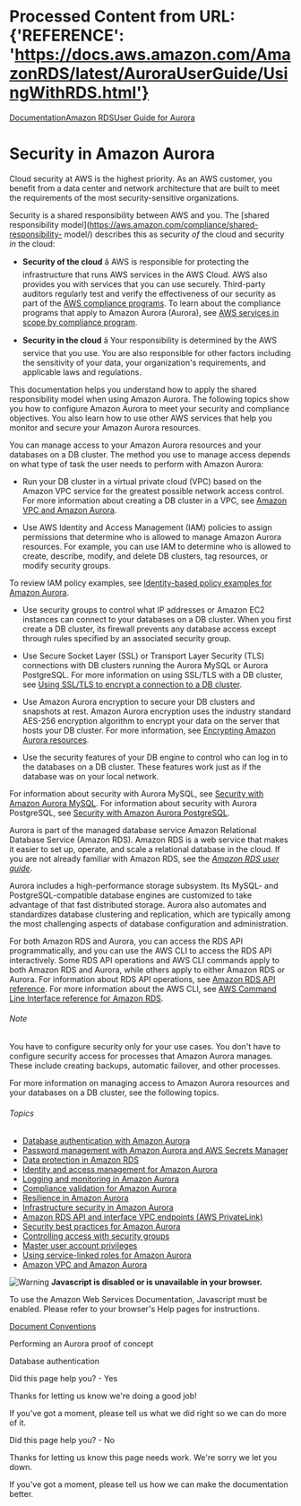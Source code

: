 # Processed Content from URL: {'REFERENCE': 'https://docs.aws.amazon.com/AmazonRDS/latest/AuroraUserGuide/UsingWithRDS.html'}

[](/pdfs/AmazonRDS/latest/AuroraUserGuide/aurora-ug.pdf#UsingWithRDS "Open
PDF")

[Documentation](/index.html)[Amazon RDS](/rds/index.html)[User Guide for
Aurora](CHAP_AuroraOverview.html)

# Security in Amazon Aurora

Cloud security at AWS is the highest priority. As an AWS customer, you benefit
from a data center and network architecture that are built to meet the
requirements of the most security-sensitive organizations.

Security is a shared responsibility between AWS and you. The [shared
responsibility model](https://aws.amazon.com/compliance/shared-responsibility-
model/) describes this as security _of_ the cloud and security _in_ the cloud:

  * **Security of the cloud** â AWS is responsible for protecting the infrastructure that runs AWS services in the AWS Cloud. AWS also provides you with services that you can use securely. Third-party auditors regularly test and verify the effectiveness of our security as part of the [AWS compliance programs](https://aws.amazon.com/compliance/programs/). To learn about the compliance programs that apply to Amazon Aurora (Aurora), see [AWS services in scope by compliance program](https://aws.amazon.com/compliance/services-in-scope/).

  * **Security in the cloud** â Your responsibility is determined by the AWS service that you use. You are also responsible for other factors including the sensitivity of your data, your organization's requirements, and applicable laws and regulations. 

This documentation helps you understand how to apply the shared responsibility
model when using Amazon Aurora. The following topics show you how to configure
Amazon Aurora to meet your security and compliance objectives. You also learn
how to use other AWS services that help you monitor and secure your Amazon
Aurora resources.

You can manage access to your Amazon Aurora resources and your databases on a
DB cluster. The method you use to manage access depends on what type of task
the user needs to perform with Amazon Aurora:

  * Run your DB cluster in a virtual private cloud (VPC) based on the Amazon VPC service for the greatest possible network access control. For more information about creating a DB cluster in a VPC, see [Amazon VPC and Amazon Aurora](./USER_VPC.html).

  * Use AWS Identity and Access Management (IAM) policies to assign permissions that determine who is allowed to manage Amazon Aurora resources. For example, you can use IAM to determine who is allowed to create, describe, modify, and delete DB clusters, tag resources, or modify security groups.

To review IAM policy examples, see [Identity-based policy examples for Amazon
Aurora](./security_iam_id-based-policy-examples.html).

  * Use security groups to control what IP addresses or Amazon EC2 instances can connect to your databases on a DB cluster. When you first create a DB cluster, its firewall prevents any database access except through rules specified by an associated security group. 

  * Use Secure Socket Layer (SSL) or Transport Layer Security (TLS) connections with DB clusters running the Aurora MySQL or Aurora PostgreSQL. For more information on using SSL/TLS with a DB cluster, see [Using SSL/TLS to encrypt a connection to a DB cluster](./UsingWithRDS.SSL.html).

  * Use Amazon Aurora encryption to secure your DB clusters and snapshots at rest. Amazon Aurora encryption uses the industry standard AES-256 encryption algorithm to encrypt your data on the server that hosts your DB cluster. For more information, see [Encrypting Amazon Aurora resources](./Overview.Encryption.html).

  * Use the security features of your DB engine to control who can log in to the databases on a DB cluster. These features work just as if the database was on your local network. 

For information about security with Aurora MySQL, see [Security with Amazon
Aurora MySQL](./AuroraMySQL.Security.html). For information about security
with Aurora PostgreSQL, see [Security with Amazon Aurora
PostgreSQL](./AuroraPostgreSQL.Security.html).

Aurora is part of the managed database service Amazon Relational Database
Service (Amazon RDS). Amazon RDS is a web service that makes it easier to set
up, operate, and scale a relational database in the cloud. If you are not
already familiar with Amazon RDS, see the [_Amazon RDS user
guide_](https://docs.aws.amazon.com/AmazonRDS/latest/UserGuide/Welcome.html).

Aurora includes a high-performance storage subsystem. Its MySQL- and
PostgreSQL-compatible database engines are customized to take advantage of
that fast distributed storage. Aurora also automates and standardizes database
clustering and replication, which are typically among the most challenging
aspects of database configuration and administration.

For both Amazon RDS and Aurora, you can access the RDS API programmatically,
and you can use the AWS CLI to access the RDS API interactively. Some RDS API
operations and AWS CLI commands apply to both Amazon RDS and Aurora, while
others apply to either Amazon RDS or Aurora. For information about RDS API
operations, see [Amazon RDS API
reference](https://docs.aws.amazon.com/AmazonRDS/latest/APIReference/Welcome.html).
For more information about the AWS CLI, see [AWS Command Line Interface
reference for Amazon
RDS](https://docs.aws.amazon.com/cli/latest/reference/rds/index.html).

###### Note

You have to configure security only for your use cases. You don't have to
configure security access for processes that Amazon Aurora manages. These
include creating backups, automatic failover, and other processes.

For more information on managing access to Amazon Aurora resources and your
databases on a DB cluster, see the following topics.

###### Topics

  * [Database authentication with Amazon Aurora](./database-authentication.html)
  * [Password management with Amazon Aurora and AWS Secrets Manager](./rds-secrets-manager.html)
  * [Data protection in Amazon RDS](./DataDurability.html)
  * [Identity and access management for Amazon Aurora](./UsingWithRDS.IAM.html)
  * [Logging and monitoring in Amazon Aurora](./Overview.LoggingAndMonitoring.html)
  * [Compliance validation for Amazon Aurora](./RDS-compliance.html)
  * [Resilience in Amazon Aurora](./disaster-recovery-resiliency.html)
  * [Infrastructure security in Amazon Aurora](./infrastructure-security.html)
  * [Amazon RDS API and interface VPC endpoints (AWS PrivateLink)](./vpc-interface-endpoints.html)
  * [Security best practices for Amazon Aurora](./CHAP_BestPractices.Security.html)
  * [Controlling access with security groups](./Overview.RDSSecurityGroups.html)
  * [Master user account privileges](./UsingWithRDS.MasterAccounts.html)
  * [Using service-linked roles for Amazon Aurora](./UsingWithRDS.IAM.ServiceLinkedRoles.html)
  * [Amazon VPC and Amazon Aurora](./USER_VPC.html)

![Warning](https://d1ge0kk1l5kms0.cloudfront.net/images/G/01/webservices/console/warning.png)
**Javascript is disabled or is unavailable in your browser.**

To use the Amazon Web Services Documentation, Javascript must be enabled.
Please refer to your browser's Help pages for instructions.

[Document Conventions](/general/latest/gr/docconventions.html)

Performing an Aurora proof of concept

Database authentication

Did this page help you? - Yes

Thanks for letting us know we're doing a good job!

If you've got a moment, please tell us what we did right so we can do more of
it.

Did this page help you? - No

Thanks for letting us know this page needs work. We're sorry we let you down.

If you've got a moment, please tell us how we can make the documentation
better.

